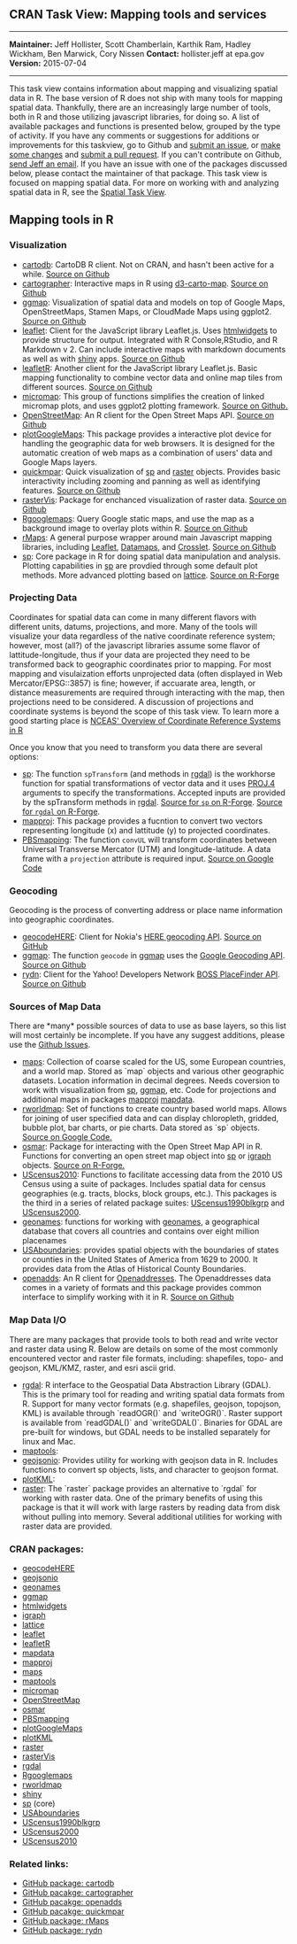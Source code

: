 CRAN Task View: Mapping tools and services
------------------------------------------

  ----------------- ------------------------------------------------------------------------------------------
  **Maintainer:**   Jeff Hollister, Scott Chamberlain, Karthik Ram, Hadley Wickham, Ben Marwick, Cory Nissen
  **Contact:**      hollister.jeff at epa.gov
  **Version:**      2015-07-04
  ----------------- ------------------------------------------------------------------------------------------

This task view contains information about mapping and visualizing
spatial data in R. The base version of R does not ship with many tools
for mapping spatial data. Thankfully, there are an increasingly large
number of tools, both in R and those utilizing javascript libraries, for
doing so. A list of available packages and functions is presented below,
grouped by the type of activity. If you have any comments or suggestions
for additions or improvements for this taskview, go to Github and
[submit an issue](https://github.com/ropensci/maptools/issues), or [make
some changes](https://github.com/ropensci/maptools/CONTRIBUTING.md) and
[submit a pull request](https://github.com/ropensci/maptools/pulls). If
you can't contribute on Github, [send Jeff an
email](mailto:hollister.jeff@epa.gov). If you have an issue with one of
the packages discussed below, please contact the maintainer of that
package. This task view is focused on mapping spatial data. For more on
working with and analyzing spatial data in R, see the [Spatial Task
View](Spatial%20Task%20View.html).

Mapping tools in R
------------------

### Visualization

-   [cartodb](https://github.com/Vizzuality/cartodb-r): CartoDB R
    client. Not on CRAN, and hasn't been active for a while. [Source on
    Github](https://github.com/Vizzuality/cartodb-r)
-   [cartographer](https://github.com/lmullen/cartographer): Interactive
    maps in R using
    [d3-carto-map](https://github.com/emeeks/d3-carto-map). [Source on
    Github](https://github.com/lmullen/cartographer)
-   [ggmap](http://cran.r-project.org/web/packages/ggmap/index.html):
    Visualization of spatial data and models on top of Google Maps,
    OpenStreetMaps, Stamen Maps, or CloudMade Maps using ggplot2.
    [Source on Github](https://github.com/dkahle/ggmap)
-   [leaflet](http://cran.r-project.org/web/packages/leaflet/index.html):
    Client for the JavaScript library Leaflet.js. Uses
    [htmlwidgets](http://cran.r-project.org/web/packages/htmlwidgets/index.html)
    to provide structure for output. Integrated with R Console,RStudio,
    and R Markdown v 2. Can include interactive maps with markdown
    documents as well as with
    [shiny](http://cran.r-project.org/web/packages/shiny/index.html)
    apps. [Source on Github](https://github.com/rstudio/leaflet)
-   [leafletR](http://cran.r-project.org/web/packages/leafletR/index.html):
    Another client for the JavaScript library Leaflet.js. Basic mapping
    functionality to combine vector data and online map tiles from
    different sources. [Source on
    Github](https://github.com/chgrl/leafletR)
-   [micromap](http://cran.r-project.org/web/packages/micromap/index.html):
    This group of functions simplifies the creation of linked micromap
    plots, and uses ggplot2 plotting framework. [Source on
    Github.](https://github.com/USEPA/R-micromap-package-development)
-   [OpenStreetMap](http://cran.r-project.org/web/packages/OpenStreetMap/index.html):
    An R client for the Open Street Maps API. [Source on
    Github](https://github.com/)
-   [plotGoogleMaps](http://cran.r-project.org/web/packages/plotGoogleMaps/index.html):
    This package provides a interactive plot device for handling the
    geographic data for web browsers. It is designed for the automatic
    creation of web maps as a combination of users' data and Google Maps
    layers.
-   [quickmpar](https://github.com/jhollist/quickmapr): Quick
    visualization of
    [sp](http://cran.r-project.org/web/packages/sp/index.html) and
    [raster](http://cran.r-project.org/web/packages/raster/index.html)
    objects. Provides basic interactivity including zooming and panning
    as well as identifying features. [Source on
    Github](https://github.com/jhollist/quickmapr)
-   [rasterVis](http://cran.r-project.org/web/packages/rasterVis/index.html):
    Package for enchanced visualization of raster data. [Source on
    Github](https://github.com/oscarperpinan/rastervis/)
-   [Rgooglemaps](http://cran.r-project.org/web/packages/Rgooglemaps/index.html):
    Query Google static maps, and use the map as a background image to
    overlay plots within R. [Source on
    Github](https://github.com/markusloecher/RgoogleMaps)
-   [rMaps](https://github.com/ramnathv/rMaps): A general purpose
    wrapper around main Javascript mapping libraries, including
    [Leaflet](http://leafletjs.com/),
    [Datamaps](http://datamaps.github.io/), and
    [Crosslet](http://sztanko.github.io/crosslet/). [Source on
    Github](https://github.com/ramnathv/rMaps)
-   [sp](http://cran.r-project.org/web/packages/sp/index.html): Core
    package in R for doing spatial data manipulation and analysis.
    Plotting capabilities in
    [sp](http://cran.r-project.org/web/packages/sp/index.html) are
    provdied through some default plot methods. More advanced plotting
    based on
    [lattice](http://cran.r-project.org/web/packages/lattice/index.html).
    [Source on
    R-Forge](https://r-forge.r-project.org/projects/rspatial/)

### Projecting Data

Coordinates for spatial data can come in many different flavors with
different units, datums, projections, and more. Many of the tools will
visualize your data regardless of the native coordinate reference
system; however, most (all?) of the javascript libraries assume some
flavor of lattitude-longitude, thus if your data are projected they need
to be transformed back to geographic coordinates prior to mapping. For
most mapping and visulaization efforts unprojected data (often displayed
in Web Mercator/EPSG::3857) is fine; however, if accuarate area, length,
or distance measurements are required through interacting with the map,
then projections need to be considered. A discussion of projections and
coordinate systems is beyond the scope of this task view. To learn more
a good starting place is [NCEAS' Overview of Coordinate Reference
Systems in
R](https://www.nceas.ucsb.edu/\~frazier/RSpatialGuides/OverviewCoordinateReferenceSystems.pdf)

Once you know that you need to transform you data there are several
options:

-   [sp](http://cran.r-project.org/web/packages/sp/index.html): The
    function `spTransform` (and methods in
    [rgdal](http://cran.r-project.org/web/packages/rgdal/index.html)) is
    the workhorse function for spatial transformations of vector data
    and it uses [PROJ.4](http://trac.osgeo.org/proj/) arguments to
    specify the transformations. Accepted inputs are provided by the
    spTransform methods in
    [rgdal](http://cran.r-project.org/web/packages/rgdal/index.html).
    [Source for `sp` on
    R-Forge](https://r-forge.r-project.org/projects/rspatial/). [Source
    for `rgdal` on
    R-Forge](https://r-forge.r-project.org/projects/rgdal/).
-   [mapproj](http://cran.r-project.org/web/packages/mapproj/index.html):
    This package provides a fucntion to convert two vectors representing
    longitude (x) and lattitude (y) to projected coordinates.
-   [PBSmapping](http://cran.r-project.org/web/packages/PBSmapping/index.html):
    The function `convUL` will transform coordinates between Universal
    Transverse Mercator (UTM) and longitude-latitude. A data frame with
    a `projection` attribute is required input. [Source on Google
    Code](http://code.google.com/p/pbs-software/)

### Geocoding

Geocoding is the process of converting address or place name information
into geographic coordinates.

-   [geocodeHERE](http://cran.r-project.org/web/packages/geocodeHERE/index.html):
    Client for Nokia's [HERE geocoding
    API](https://developer.here.com/geocoder). [Source on
    GitHub](https://github.com/corynissen/geocodeHERE/)
-   [ggmap](http://cran.r-project.org/web/packages/ggmap/index.html):
    The function `geocode` in
    [ggmap](http://cran.r-project.org/web/packages/ggmap/index.html)
    uses the [Google Geocoding
    API](https://developers.google.com/maps/documentation/geocoding/?csw=1).
    [Source on Github](https://github.com/dkahle/ggmap)
-   [rydn](https://github.com/trestletech/rydn): Client for the Yahoo!
    Developers Network [BOSS PlaceFinder
    API](https://developer.yahoo.com/boss/). [Source on
    Github](https://github.com/trestletech/rydn)

### Sources of Map Data

There are \*many\* possible sources of data to use as base layers, so
this list will most certainly be incomplete. If you have any suggest
additions, please use the [Github
Issues](https://github.com/ropensci/maptools/issues).

-   [maps](http://cran.r-project.org/web/packages/maps/index.html):
    Collection of coarse scaled for the US, some European countries, and
    a world map. Stored as \`map\` objects and various other geographic
    datasets. Location information in decimal degrees. Needs coversion
    to work with visualization from
    [sp](http://cran.r-project.org/web/packages/sp/index.html),
    [ggmap](http://cran.r-project.org/web/packages/ggmap/index.html),
    etc. Code for projections and additional maps in packages
    [mapproj](http://cran.r-project.org/web/packages/mapproj/index.html)
    [mapdata](http://cran.r-project.org/web/packages/mapdata/index.html).
-   [rworldmap](http://cran.r-project.org/web/packages/rworldmap/index.html):
    Set of functions to create country based world maps. Allows for
    joining of user specified data and can display chloropleth, gridded,
    bubble plot, bar charts, or pie charts. Data stored as \`sp\`
    objects. [Source on Google
    Code.](https://code.google.com/p/rworld/downloads/list)
-   [osmar](http://cran.r-project.org/web/packages/osmar/index.html):
    Package for interacting with the Open Street Map API in R. Functions
    for converting an open street map object into
    [sp](http://cran.r-project.org/web/packages/sp/index.html) or
    [igraph](http://cran.r-project.org/web/packages/igraph/index.html)
    objects. [Source on
    R-Forge.](https://r-forge.r-project.org/projects/osmar/)
-   [UScensus2010](http://cran.r-project.org/web/packages/UScensus2010/index.html):
    Functions to facilitate accessing data from the 2010 US Census using
    a suite of packages. Includes spatial data for census geographies
    (e.g. tracts, blocks, block groups, etc.). This packages is the
    third in a series of related package suites:
    [UScensus1990blkgrp](http://cran.r-project.org/web/packages/UScensus1990blkgrp/index.html)
    and
    [UScensus2000](http://cran.r-project.org/web/packages/UScensus2000/index.html).
-   [geonames](http://cran.r-project.org/web/packages/geonames/index.html):
    functions for working with [geonames](http://www.geonames.org/), a
    geographical database that covers all countries and contains over
    eight million placenames
-   [USAboundaries](http://cran.r-project.org/web/packages/USAboundaries/index.html):
    provides spatial objects with the boundaries of states or counties
    in the United States of America from 1629 to 2000. It provides data
    from the Atlas of Historical County Boundaries.
-   [openadds](https://github.com/sckott/openadds): An R client for
    [Openaddresses](http://openaddresses.io). The Openaddresses data
    comes in a variety of formats and this package provides common
    interface to simplify working with it in R. [Source on
    Github](https://github.com/sckott/openadds)

### Map Data I/O

There are many packages that provide tools to both read and write vector
and raster data using R. Below are details on some of the most commonly
encountered vector and raster file formats, including: shapefiles, topo-
and geojson, KML/KMZ, raster, and esri ascii grid.

-   [rgdal](http://cran.r-project.org/web/packages/rgdal/index.html): R
    interface to the Geospatial Data Abstraction Library (GDAL). This is
    the primary tool for reading and writing spatial data formats from
    R. Support for many vector formats (e.g. shapefiles, geojson,
    topojson, KML) is available through \`readOGR()\` and
    \`writeOGR()\`. Raster support is available from \`readGDAL()\` and
    \`writeGDAL()\`. Binaries for GDAL are pre-built for windows, but
    GDAL needs to be installed separately for linux and Mac.
-   [maptools](http://cran.r-project.org/web/packages/maptools/index.html):
-   [geojsonio](http://cran.r-project.org/web/packages/geojsonio/index.html):
    Provides utility for working with geojson data in R. Includes
    functions to convert sp objects, lists, and character to geojson
    format.
-   [plotKML](http://cran.r-project.org/web/packages/plotKML/index.html):
-   [raster](http://cran.r-project.org/web/packages/raster/index.html):
    The \`raster\` package provides an alternative to \`rgdal\` for
    working with raster data. One of the primary benefits of using this
    package is that it will work with large rasters by reading data from
    disk without pulling into memory. Several additional utilities for
    working with raster data are provided.

### CRAN packages:

-   [geocodeHERE](http://cran.r-project.org/web/packages/geocodeHERE/index.html)
-   [geojsonio](http://cran.r-project.org/web/packages/geojsonio/index.html)
-   [geonames](http://cran.r-project.org/web/packages/geonames/index.html)
-   [ggmap](http://cran.r-project.org/web/packages/ggmap/index.html)
-   [htmlwidgets](http://cran.r-project.org/web/packages/htmlwidgets/index.html)
-   [igraph](http://cran.r-project.org/web/packages/igraph/index.html)
-   [lattice](http://cran.r-project.org/web/packages/lattice/index.html)
-   [leaflet](http://cran.r-project.org/web/packages/leaflet/index.html)
-   [leafletR](http://cran.r-project.org/web/packages/leafletR/index.html)
-   [mapdata](http://cran.r-project.org/web/packages/mapdata/index.html)
-   [mapproj](http://cran.r-project.org/web/packages/mapproj/index.html)
-   [maps](http://cran.r-project.org/web/packages/maps/index.html)
-   [maptools](http://cran.r-project.org/web/packages/maptools/index.html)
-   [micromap](http://cran.r-project.org/web/packages/micromap/index.html)
-   [OpenStreetMap](http://cran.r-project.org/web/packages/OpenStreetMap/index.html)
-   [osmar](http://cran.r-project.org/web/packages/osmar/index.html)
-   [PBSmapping](http://cran.r-project.org/web/packages/PBSmapping/index.html)
-   [plotGoogleMaps](http://cran.r-project.org/web/packages/plotGoogleMaps/index.html)
-   [plotKML](http://cran.r-project.org/web/packages/plotKML/index.html)
-   [raster](http://cran.r-project.org/web/packages/raster/index.html)
-   [rasterVis](http://cran.r-project.org/web/packages/rasterVis/index.html)
-   [rgdal](http://cran.r-project.org/web/packages/rgdal/index.html)
-   [Rgooglemaps](http://cran.r-project.org/web/packages/Rgooglemaps/index.html)
-   [rworldmap](http://cran.r-project.org/web/packages/rworldmap/index.html)
-   [shiny](http://cran.r-project.org/web/packages/shiny/index.html)
-   [sp](http://cran.r-project.org/web/packages/sp/index.html) (core)
-   [USAboundaries](http://cran.r-project.org/web/packages/USAboundaries/index.html)
-   [UScensus1990blkgrp](http://cran.r-project.org/web/packages/UScensus1990blkgrp/index.html)
-   [UScensus2000](http://cran.r-project.org/web/packages/UScensus2000/index.html)
-   [UScensus2010](http://cran.r-project.org/web/packages/UScensus2010/index.html)

### Related links:

-   [GitHub package: cartodb](https://github.com/Vizzuality/cartodb-r)
-   [GitHub pacakge:
    cartographer](https://github.com/lmullen/cartographer)
-   [GitHub pacakge: openadds](https://github.com/sckott/openadds)
-   [GitHub pacakge: quickmpar](https://github.com/jhollist/quickmapr)
-   [GitHub package: rMaps](https://github.com/ramnathv/rMaps)
-   [GitHub package: rydn](https://github.com/trestletech/rydn)

